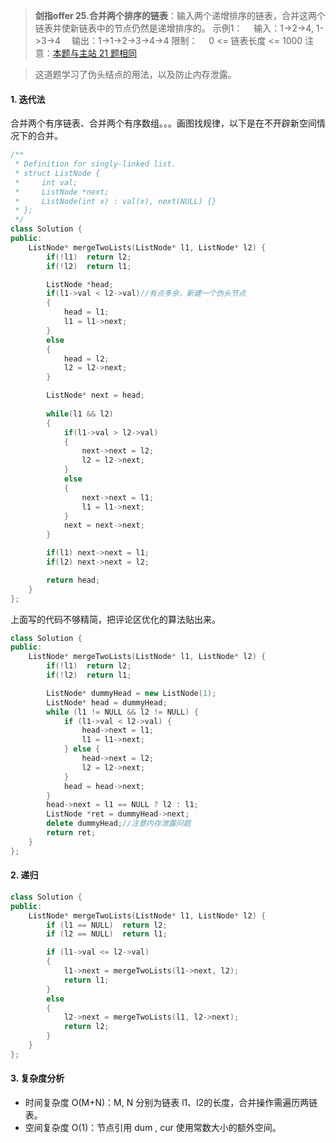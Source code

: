 > **剑指offer 25.合并两个排序的链表**：输入两个递增排序的链表，合并这两个链表并使新链表中的节点仍然是递增排序的。
>示例1：
>　输入：1->2->4, 1->3->4
>　输出：1->1->2->3->4->4
>限制：
>　0 <= 链表长度 <= 1000
>注意：[本题与主站 21 题相同](https://leetcode-cn.com/problems/merge-two-sorted-lists/)

>这道题学习了伪头结点的用法，以及防止内存泄露。

#### 1. 迭代法

合并两个有序链表、合并两个有序数组。。。画图找规律，以下是在不开辟新空间情况下的合并。

```C++
/**
 * Definition for singly-linked list.
 * struct ListNode {
 *     int val;
 *     ListNode *next;
 *     ListNode(int x) : val(x), next(NULL) {}
 * };
 */
class Solution {
public:
    ListNode* mergeTwoLists(ListNode* l1, ListNode* l2) {
        if(!l1)  return l2;
        if(!l2)  return l1;

        ListNode *head;
        if(l1->val < l2->val)//有点多余，新建一个伪头节点
        {
            head = l1;
            l1 = l1->next;
        }
        else
        {
            head = l2;
            l2 = l2->next;
        }

        ListNode* next = head;
        
        while(l1 && l2)
        {
            if(l1->val > l2->val)
            {
                next->next = l2;
                l2 = l2->next;
            }
            else
            {
                next->next = l1;
                l1 = l1->next;
            }
            next = next->next;
        }

        if(l1) next->next = l1;
        if(l2) next->next = l2;

        return head;
    }
};
```

上面写的代码不够精简，把评论区优化的算法贴出来。

```C++
class Solution {
public:
    ListNode* mergeTwoLists(ListNode* l1, ListNode* l2) {
        if(!l1)  return l2;
        if(!l2)  return l1;

        ListNode* dummyHead = new ListNode(1);
        ListNode* head = dummyHead;
        while (l1 != NULL && l2 != NULL) {
            if (l1->val < l2->val) {
                head->next = l1;
                l1 = l1->next;
            } else {
                head->next = l2;
                l2 = l2->next;
            }
            head = head->next;
        }
        head->next = l1 == NULL ? l2 : l1;
        ListNode *ret = dummyHead->next;
        delete dummyHead;//注意内存泄露问题
        return ret;
    }
};
```

#### 2. 递归

```C++
class Solution {
public:
    ListNode* mergeTwoLists(ListNode* l1, ListNode* l2) {
        if (l1 == NULL)  return l2;        
        if (l2 == NULL)  return l1;

        if (l1->val <= l2->val) 
        {
            l1->next = mergeTwoLists(l1->next, l2);
            return l1;
        }
        else
        {
            l2->next = mergeTwoLists(l1, l2->next);
            return l2;
        }
    }
};
```

#### 3.  复杂度分析

- 时间复杂度 O(M+N)：M, N 分别为链表 l1、l2的长度，合并操作需遍历两链表。
- 空间复杂度 O(1)：节点引用 dum , cur 使用常数大小的额外空间。

